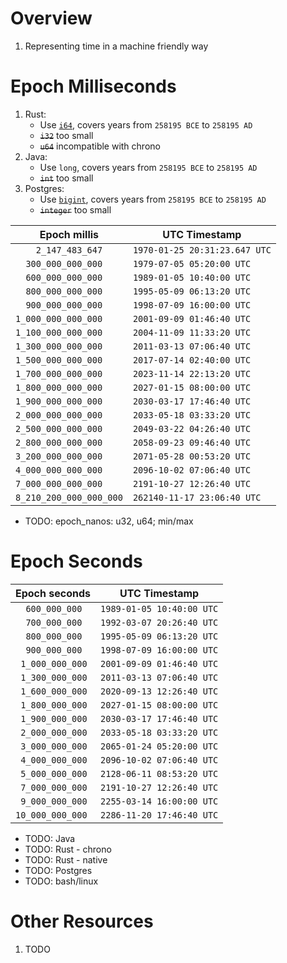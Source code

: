 # Overview
1. Representing time in a machine friendly way

# Epoch Milliseconds
1. Rust:
    - Use [`i64`](https://doc.rust-lang.org/std/primitive.i64.html), covers years from `258195 BCE` to `258195 AD`
    - ~~`i32`~~ too small
    - ~~`u64`~~ incompatible with chrono
1. Java:
    - Use `long`, covers years from `258195 BCE` to `258195 AD`
    - ~~`int`~~ too small
1. Postgres:
    - Use [`bigint`](https://www.postgresql.org/docs/current/datatype-numeric.html), covers years from `258195 BCE` to `258195 AD`
    - ~~`integer`~~ too small

|Epoch millis| UTC Timestamp|
| ---|---|
|`    2_147_483_647`|`1970-01-25 20:31:23.647 UTC`|
|`  300_000_000_000`|`1979-07-05 05:20:00 UTC`|
|`  600_000_000_000`|`1989-01-05 10:40:00 UTC`|
|`  800_000_000_000`|`1995-05-09 06:13:20 UTC`|
|`  900_000_000_000`|`1998-07-09 16:00:00 UTC`|
|`1_000_000_000_000`|`2001-09-09 01:46:40 UTC`|
|`1_100_000_000_000`|`2004-11-09 11:33:20 UTC`|
|`1_300_000_000_000`|`2011-03-13 07:06:40 UTC`|
|`1_500_000_000_000`|`2017-07-14 02:40:00 UTC`|
|`1_700_000_000_000`|`2023-11-14 22:13:20 UTC`|
|`1_800_000_000_000`|`2027-01-15 08:00:00 UTC`|
|`1_900_000_000_000`|`2030-03-17 17:46:40 UTC`|
|`2_000_000_000_000`|`2033-05-18 03:33:20 UTC`|
|`2_500_000_000_000`|`2049-03-22 04:26:40 UTC`|
|`2_800_000_000_000`|`2058-09-23 09:46:40 UTC`|
|`3_200_000_000_000`|`2071-05-28 00:53:20 UTC`|
|`4_000_000_000_000`|`2096-10-02 07:06:40 UTC`|
|`7_000_000_000_000`|`2191-10-27 12:26:40 UTC`|
|`8_210_200_000_000_000`|`262140-11-17 23:06:40 UTC`|


- TODO: epoch_nanos: u32, u64; min/max


# Epoch Seconds
|Epoch seconds| UTC Timestamp|
| ---|---|
| `  600_000_000`|`1989-01-05 10:40:00 UTC`|
| `  700_000_000`|`1992-03-07 20:26:40 UTC`|
| `  800_000_000`|`1995-05-09 06:13:20 UTC`|
| `  900_000_000`|`1998-07-09 16:00:00 UTC`|
|` 1_000_000_000`|`2001-09-09 01:46:40 UTC`|
|` 1_300_000_000`|`2011-03-13 07:06:40 UTC`|
|` 1_600_000_000`|`2020-09-13 12:26:40 UTC`|
|` 1_800_000_000`|`2027-01-15 08:00:00 UTC`|
|` 1_900_000_000`|`2030-03-17 17:46:40 UTC`|
|` 2_000_000_000`|`2033-05-18 03:33:20 UTC`|
|` 3_000_000_000`|`2065-01-24 05:20:00 UTC`|
|` 4_000_000_000`|`2096-10-02 07:06:40 UTC`|
|` 5_000_000_000`|`2128-06-11 08:53:20 UTC`|
|` 7_000_000_000`|`2191-10-27 12:26:40 UTC`|
|` 9_000_000_000`|`2255-03-14 16:00:00 UTC`|
|`10_000_000_000`|`2286-11-20 17:46:40 UTC`|


- TODO: Java
- TODO: Rust - chrono
- TODO: Rust - native
- TODO: Postgres
- TODO: bash/linux


# Other Resources
1. TODO
